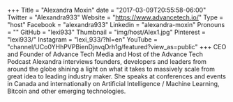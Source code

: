 +++
Title = "Alexandra Moxin"
date = "2017-03-09T20:55:58-06:00"
Twitter = "Alexandra933"
Website = "https://www.advancetech.io/"
Type = "host"
Facebook = "alexandra933"
Linkedin = "alexandra-moxin"
Pronouns = ""
GitHub = "lexi933"
Thumbnail = "img/host/Alex1.jpg"
Pinterest = "lexi933/"
Instagram = "lexi_933/?hl=en"
YouTube = "channel/UCo0YHhPVPBienDjnvqDrh1g/featured?view_as=public"
+++
CEO and Founder of Advance Tech Media and Host of the Advance Tech Podcast Alexandra interviews founders, developers and leaders from around the globe shining a light on what it takes to massively scale from great idea to leading industry maker. She speaks at conferences and events in Canada and internationally on Artificial Intelligence / Machine Learning, Bitcoin and other emerging technologies.